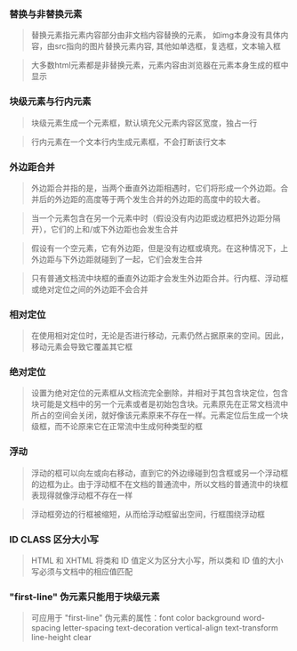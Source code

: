 ### 替换与非替换元素

> 替换元素指元素内容部分由非文档内容替换的元素， 如img本身没有具体内容，由src指向的图片替换元素内容, 其他如单选框，复选框，文本输入框

> 大多数html元素都是非替换元素，元素内容由浏览器在元素本身生成的框中显示

### 块级元素与行内元素

> 块级元素生成一个元素框，默认填充父元素内容区宽度，独占一行

> 行内元素在一个文本行内生成元素框，不会打断该行文本

### 外边距合并

> 外边距合并指的是，当两个垂直外边距相遇时，它们将形成一个外边距。合并后的外边距的高度等于两个发生合并的外边距的高度中的较大者。

> 当一个元素包含在另一个元素中时（假设没有内边距或边框把外边距分隔开），它们的上和/或下外边距也会发生合并

> 假设有一个空元素，它有外边距，但是没有边框或填充。在这种情况下，上外边距与下外边距就碰到了一起，它们会发生合并

> 只有普通文档流中块框的垂直外边距才会发生外边距合并。行内框、浮动框或绝对定位之间的外边距不会合并

### 相对定位

> 在使用相对定位时，无论是否进行移动，元素仍然占据原来的空间。因此，移动元素会导致它覆盖其它框

### 绝对定位

> 设置为绝对定位的元素框从文档流完全删除，并相对于其包含块定位，包含块可能是文档中的另一个元素或者是初始包含块。元素原先在正常文档流中所占的空间会关闭，就好像该元素原来不存在一样。元素定位后生成一个块级框，而不论原来它在正常流中生成何种类型的框

### 浮动

> 浮动的框可以向左或向右移动，直到它的外边缘碰到包含框或另一个浮动框的边框为止。由于浮动框不在文档的普通流中，所以文档的普通流中的块框表现得就像浮动框不存在一样

> 浮动框旁边的行框被缩短，从而给浮动框留出空间，行框围绕浮动框

### ID CLASS 区分大小写

> HTML 和 XHTML 将类和 ID 值定义为区分大小写，所以类和 ID 值的大小写必须与文档中的相应值匹配

### "first-line" 伪元素只能用于块级元素
> 可应用于 "first-line" 伪元素的属性：font color background word-spacing letter-spacing text-decoration vertical-align text-transform line-height clear